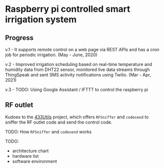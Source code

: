# Raspberry pi controlled smart irrigation system

## Progress

v.1 - It supports remote control on a web page via REST APIs and has a cron job for periodic irrigation. (May - June, 2020)

v.2 - Improved irrigation scheduling based on real-time temperature and humidity data from DHT22 sensor, monitored live data streams through ThingSpeak and sent SMS activity notifications using Twilio.  (Mar - Apr, 2021)  

v.3 - TODO: Using Google Assistant / IFTTT to control the raspberry pi 

## RF outlet

Kudoes to the [433Utils](https://github.com/ninjablocks/433Utils/tree/master/RPi_utils) project, which offers `RFSniffer` and `codesend` to sniffer the RF outlet code and send the control code.

TODO:  How `RFSniffer` and `codesend` works

TODO:
- architecture chart
- hardware list
- software environment



